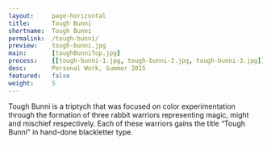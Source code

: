 ```yaml
---
layout:     page-horizontal
title:      Tough Bunni
shortname:  Tough Bunni
permalink:  /tough-bunni/
preview:    tough-bunni.jpg
main:       [toughBunniTop.jpg]
process:    [[tough-bunni-1.jpg, tough-bunni-2.jpg, tough-bunni-3.jpg]]
desc:       Personal Work, Summer 2015
featured:   false
weight:     5
---
```


Tough Bunni is a triptych that was focused on color experimentation through the formation of three rabbit warriors representing magic, might and mischief respectively. Each of these warriors gains the title “Tough Bunni” in hand-done blackletter type.
